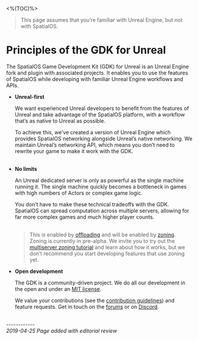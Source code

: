 <%(TOC)%>

> This page assumes that you’re familiar with Unreal Engine, but not with SpatialOS.

# Principles of the GDK for Unreal

The SpatialOS Game Development Kit (GDK) for Unreal is an Unreal Engine fork and plugin with associated projects. It enables you to use the features of SpatialOS while developing with familiar Unreal Engine workflows and APIs.

* **Unreal-first**

    We want experienced Unreal developers to benefit from the features of Unreal and take advantage of the SpatialOS platform, with a workflow that’s as native to Unreal as possible. 

    To achieve this, we’ve created a version of Unreal Engine which provides SpatialOS networking alongside Unreal’s native networking. We maintain Unreal’s networking API, which means you don’t need to rewrite your game to make it work with the GDK.</br></br>

* **No limits**
    
    An Unreal dedicated server is only as powerful as the single machine running it. The single machine quickly becomes a bottleneck in games with high numbers of Actors or complex game logic. 

    You don’t have to make these technical tradeoffs with the GDK. SpatialOS can spread computation across multiple servers, allowing for far more complex games and much higher player counts.</br></br>

    > This is enabled by [offloading]({{urlRoot}}/content/technical-overview/gdk-concepts#offloading) and will be enabled by [zoning]({{urlRoot}}/content/technical-overview/gdk-concepts#zoning). Zoning is currently in pre-alpha. We invite you to try out the [multiserver zoning tutorial]({{urlRoot}}/content/tutorials/multiserver-shooter/tutorial-multiserver-intro) and learn about how it works, but we don’t recommend you start developing features that use zoning yet.

* **Open development**
    
    The GDK is a community-driven project. We do all our development in the open and under an [MIT license](https://github.com/spatialos/UnrealGDK/blob/release/LICENSE.md).

    We value your contributions (see the [contribution guidelines](https://github.com/spatialos/UnrealGDK/blob/master/CONTRIBUTING.md)) and feature requests. Get in touch on the [forums](https://forums.improbable.io/tags/unreal-gdk) or on [Discord](https://discordapp.com/invite/RFB8S8C).

<br/>------------<br/>
_2019-04-25 Page added with editorial review_